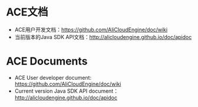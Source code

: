 ACE文档
===========================

- ACE用户开发文档：<https://github.com/AliCloudEngine/doc/wiki>
- 当前版本的Java SDK API文档：<http://alicloudengine.github.io/doc/apidoc>


ACE Documents
===========================

- ACE User developer document: <https://github.com/AliCloudEngine/doc/wiki>
- Current version Java SDK API document：<http://alicloudengine.github.io/doc/apidoc>

